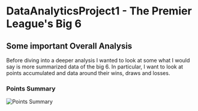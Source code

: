 # DataAnalyticsProject1 - The Premier League's Big 6








## Some important Overall Analysis
Before diving into a deeper analysis I wanted to look at some what I would say is more summarized data of the big 6. In particular, I want to look at points accumulated and data around their wins, draws and losses.

### Points Summary
![Points Summary](https://github.com/user-attachments/assets/dc7c465f-55dc-4931-a94c-9326ce5a1339)
